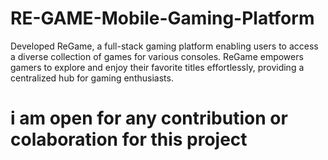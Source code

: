 # RE-GAME-Mobile-Gaming-Platform
Developed ReGame, a full-stack gaming platform enabling users to access a diverse collection of games for various consoles. ReGame empowers gamers to explore and enjoy their favorite titles effortlessly, providing a centralized hub for gaming enthusiasts.
# i am open for any contribution or colaboration for this project
